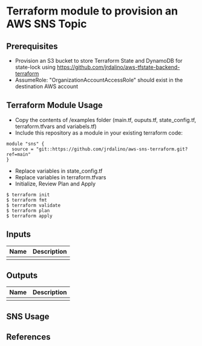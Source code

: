 # Terraform module to provision an AWS SNS Topic

## Prerequisites
- Provision an S3 bucket to store Terraform State and DynamoDB for state-lock using https://github.com/jrdalino/aws-tfstate-backend-terraform
- AssumeRole: "OrganizationAccountAccessRole" should exist in the destination AWS account

## Terraform Module Usage
- Copy the contents of /examples folder (main.tf, ouputs.tf, state_config.tf, terraform.tfvars and variabels.tf)
- Include this repository as a module in your existing terraform code:
```
module "sns" {
  source = "git::https://github.com/jrdalino/aws-sns-terraform.git?ref=main"
}
```
- Replace variables in state_config.tf
- Replace variables in terraform.tfvars
- Initialize, Review Plan and Apply
```
$ terraform init
$ terraform fmt
$ terraform validate
$ terraform plan
$ terraform apply
```

## Inputs
| Name | Description |
|------|-------------|
|  |  |


## Outputs
| Name | Description |
|------|-------------|
|  |  |

## SNS Usage

## References